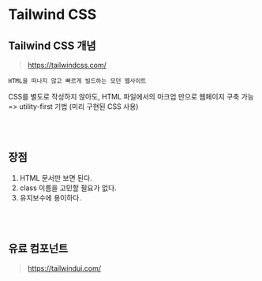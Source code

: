 # Tailwind CSS 

## Tailwind CSS 개념
> https://tailwindcss.com/

`HTML을 떠나지 않고 빠르게 빌드하는 모던 웹사이트`

CSS를 별도로 작성하지 않아도, HTML 파일에서의 마크업 만으로 웹페이지 구축 가능 <br>
=> utility-first 기법 (미리 구현된 CSS 사용)

<br><br>

## 장점
1. HTML 문서만 보면 된다. 
2. class 이름을 고민할 필요가 없다.
3. 유지보수에 용이하다.

<br><br>

## 유료 컴포넌트 
> https://tailwindui.com/
